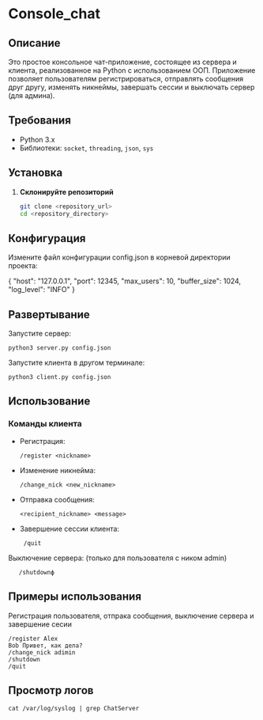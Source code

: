 # Console_chat

## Описание

Это простое консольное чат-приложение, состоящее из сервера и клиента, реализованное на Python с использованием ООП. Приложение позволяет пользователям регистрироваться, отправлять сообщения друг другу, изменять никнеймы, завершать сессии и выключать сервер (для админа).

## Требования

- Python 3.x
- Библиотеки: `socket`, `threading`, `json`, `sys`

## Установка

1. **Склонируйте репозиторий**

   ```bash
   git clone <repository_url>
   cd <repository_directory>


## Конфигурация
Измените файл конфигурации config.json в корневой директории проекта:

[//]: # (    ```json)
     {
         "host": "127.0.0.1",
         "port": 12345,
         "max_users": 10,
         "buffer_size": 1024,
         "log_level": "INFO"
     }
## Развертывание
Запустите сервер:

    python3 server.py config.json

Запустите клиента в другом терминале:

    python3 client.py config.json
## Использование
### Команды клиента
- Регистрация:

      /register <nickname>

- Изменение никнейма:

      /change_nick <new_nickname>
- Отправка сообщения:

      <recipient_nickname> <message>
- Завершение сессии клиента:

       /quit
Выключение сервера: (только для пользователя с ником admin)

       /shutdownф
## Примеры использования
Регистрация пользователя, отпрака сообщения, выключение сервера и завершение сесии 

    /register Alex
    Bob Привет, как дела?
    /change_nick adimin
    /shutdown
    /quit

## Просмотр логов
    cat /var/log/syslog | grep ChatServer